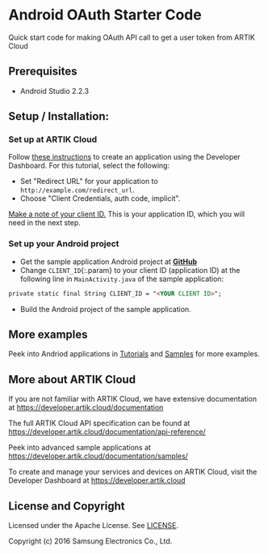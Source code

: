 # Android OAuth Starter Code

Quick start code for making OAuth API call to get a user token from ARTIK Cloud

## Prerequisites
* Android Studio 2.2.3

## Setup / Installation:

### Set up at ARTIK Cloud

Follow [these instructions](https://developer.artik.cloud/documentation/tutorials/your-first-application.html#create-an-application) to create an application using the Developer Dashboard. For this tutorial, select the following:

- Set "Redirect URL" for your application to `http://example.com/redirect_url`.
- Choose "Client Credentials, auth code, implicit".

[Make a note of your client ID.](https://developer.artik.cloud/documentation/tools/web-tools.html#how-to-find-your-application-id) This is your application ID, which you will need in the next step.

### Set up your Android project

- Get the sample application Android project at <a href="https://github.com/artikcloud/tutorial-android-your-first-app" target="_blank">**GitHub**</a>
- Change `CLIENT_ID`{:.param} to your client ID (application ID) at the following line in `MainActivity.java` of the sample application:

~~~html
private static final String CLIENT_ID = "<YOUR CLIENT ID>";
~~~

- Build the Android project of the sample application.

## More examples

Peek into Andriod applications in [Tutorials](https://developer.artik.cloud/documentation/tutorials/) and [Samples](https://developer.artik.cloud/documentation/samples/) for more examples.

More about ARTIK Cloud
---------------

If you are not familiar with ARTIK Cloud, we have extensive documentation at https://developer.artik.cloud/documentation

The full ARTIK Cloud API specification can be found at https://developer.artik.cloud/documentation/api-reference/

Peek into advanced sample applications at https://developer.artik.cloud/documentation/samples/

To create and manage your services and devices on ARTIK Cloud, visit the Developer Dashboard at https://developer.artik.cloud

License and Copyright
---------------------

Licensed under the Apache License. See [LICENSE](LICENSE).

Copyright (c) 2016 Samsung Electronics Co., Ltd.
